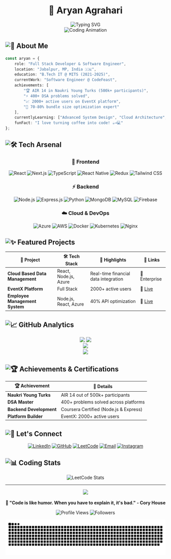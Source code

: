 # <div align="center">🚀 Aryan Agrahari</div>

<div align="center">
  <img src="https://readme-typing-svg.herokuapp.com/?lines=Full+Stack+Developer+💻;Software+Engineer+🚀;Problem+Solver+🧩;400%2B+DSA+Problems+Solved+⚡;AIR+14+Coding+Contest+Winner+🏆&font=Fira%20Code&center=true&width=700&height=45&color=00D9FF&vCenter=true&pause=1000&size=22" alt="Typing SVG" />
</div>

<div align="center">
  <img width="400" src="https://user-images.githubusercontent.com/74038190/229223263-cf2e4b07-2615-4f87-9c38-e37600f8381a.gif" alt="Coding Animation"/>
</div>

## <img src="https://raw.githubusercontent.com/Tarikul-Islam-Anik/Animated-Fluent-Emojis/master/Emojis/Hand%20gestures/Waving%20Hand.png" alt="👋" width="35" /> About Me

```typescript
const aryan = {
    role: "Full Stack Developer & Software Engineer",
    location: "Jabalpur, MP, India 🇮🇳",
    education: "B.Tech IT @ MITS (2021-2025)",
    currentWork: "Software Engineer @ CodeFeast",
    achievements: [
        "🏆 AIR 14 in Naukri Young Turks (500k+ participants)",
        "⚡ 400+ DSA problems solved",
        "📈 2000+ active users on EventX platform",
        "🚀 70-80% bundle size optimization expert"
    ],
    currentlyLearning: ["Advanced System Design", "Cloud Architecture", "DevOps"],
    funFact: "I love turning coffee into code! ☕→💻"
};
```

## <img src="https://raw.githubusercontent.com/Tarikul-Islam-Anik/Animated-Fluent-Emojis/master/Emojis/Objects/Hammer%20and%20Wrench.png" alt="🛠️" width="35" /> Tech Arsenal

<div align="center">

### 🎨 Frontend
![React](https://img.shields.io/badge/React-20232A?style=for-the-badge&logo=react&logoColor=61DAFB)
![Next.js](https://img.shields.io/badge/Next.js-000000?style=for-the-badge&logo=nextdotjs&logoColor=white)
![TypeScript](https://img.shields.io/badge/TypeScript-007ACC?style=for-the-badge&logo=typescript&logoColor=white)
![React Native](https://img.shields.io/badge/React_Native-20232A?style=for-the-badge&logo=react&logoColor=61DAFB)
![Redux](https://img.shields.io/badge/Redux-593D88?style=for-the-badge&logo=redux&logoColor=white)
![Tailwind CSS](https://img.shields.io/badge/Tailwind_CSS-38B2AC?style=for-the-badge&logo=tailwind-css&logoColor=white)

### ⚡ Backend
![Node.js](https://img.shields.io/badge/Node.js-43853D?style=for-the-badge&logo=node.js&logoColor=white)
![Express.js](https://img.shields.io/badge/Express.js-404D59?style=for-the-badge&logo=express&logoColor=white)
![Python](https://img.shields.io/badge/Python-3776AB?style=for-the-badge&logo=python&logoColor=white)
![MongoDB](https://img.shields.io/badge/MongoDB-4EA94B?style=for-the-badge&logo=mongodb&logoColor=white)
![MySQL](https://img.shields.io/badge/MySQL-005C84?style=for-the-badge&logo=mysql&logoColor=white)
![Firebase](https://img.shields.io/badge/Firebase-039BE5?style=for-the-badge&logo=Firebase&logoColor=white)

### ☁️ Cloud & DevOps
![Azure](https://img.shields.io/badge/Microsoft_Azure-0089D0?style=for-the-badge&logo=microsoft-azure&logoColor=white)
![AWS](https://img.shields.io/badge/Amazon_AWS-232F3E?style=for-the-badge&logo=amazon-aws&logoColor=white)
![Docker](https://img.shields.io/badge/Docker-2496ED?style=for-the-badge&logo=docker&logoColor=white)
![Kubernetes](https://img.shields.io/badge/Kubernetes-326ce5?style=for-the-badge&logo=kubernetes&logoColor=white)
![Nginx](https://img.shields.io/badge/Nginx-009639?style=for-the-badge&logo=nginx&logoColor=white)

</div>

## <img src="https://raw.githubusercontent.com/Tarikul-Islam-Anik/Animated-Fluent-Emojis/master/Emojis/Activities/Sparkles.png" alt="✨" width="35" /> Featured Projects

<div align="center">

| 🎯 Project | 🛠️ Tech Stack | 🌟 Highlights | 🔗 Links |
|------------|---------------|---------------|----------|
| **Cloud Based Data Management** | React, Node.js, Azure | Real-time financial data integration | 🏢 Enterprise |
| **EventX Platform** | Full Stack | 2000+ active users | 🔴 [Live](https://your-link.com) |
| **Employee Management System** | Node.js, React, Azure | 40% API optimization | 🔴 [Live](https://your-link.com) |

</div>

## <img src="https://raw.githubusercontent.com/Tarikul-Islam-Anik/Animated-Fluent-Emojis/master/Emojis/Objects/Chart%20Increasing.png" alt="📈" width="35" /> GitHub Analytics

<div align="center">
  <img height="180em" src="https://github-readme-stats.vercel.app/api?username=AryanAgrahari07&show_icons=true&count_private=true&theme=tokyonight&hide_border=true&bg_color=0D1117&title_color=00D9FF&icon_color=00D9FF&text_color=FFFFFF"/>
  <img height="180em" src="https://github-readme-stats.vercel.app/api/top-langs/?username=AryanAgrahari07&layout=compact&theme=tokyonight&hide_border=true&bg_color=0D1117&title_color=00D9FF&text_color=FFFFFF"/>
</div>

<div align="center">
  <img src="https://github-readme-streak-stats.herokuapp.com/?user=AryanAgrahari07&theme=tokyonight&hide_border=true&background=0D1117&stroke=00D9FF&ring=00D9FF&fire=00D9FF&currStreakLabel=00D9FF"/>
</div>

<div align="center">
  <img src="https://github-readme-activity-graph.vercel.app/graph?username=AryanAgrahari07&theme=tokyo-night&bg_color=0D1117&color=00D9FF&line=00D9FF&point=FFFFFF&area=true&hide_border=true"/>
</div>

## <img src="https://raw.githubusercontent.com/Tarikul-Islam-Anik/Animated-Fluent-Emojis/master/Emojis/Objects/Trophy.png" alt="🏆" width="35" /> Achievements & Certifications

<div align="center">

| 🏆 Achievement | 🎯 Details |
|----------------|------------|
| **Naukri Young Turks** | AIR 14 out of 500k+ participants |
| **DSA Master** | 400+ problems solved across platforms |
| **Backend Development** | Coursera Certified (Node.js & Express) |
| **Platform Builder** | EventX: 2000+ active users |

</div>

## <img src="https://raw.githubusercontent.com/Tarikul-Islam-Anik/Animated-Fluent-Emojis/master/Emojis/Objects/Link.png" alt="🔗" width="35" /> Let's Connect

<div align="center">

[![LinkedIn](https://img.shields.io/badge/LinkedIn-0077B5?style=for-the-badge&logo=linkedin&logoColor=white)](https://linkedin.com/in/aryan-agrahari-a498b11a8/)
[![GitHub](https://img.shields.io/badge/GitHub-100000?style=for-the-badge&logo=github&logoColor=white)](https://github.com/AryanAgrahari07)
[![LeetCode](https://img.shields.io/badge/LeetCode-FFA116?style=for-the-badge&logo=leetcode&logoColor=black)](https://leetcode.com/u/user8056pZ/)
[![Email](https://img.shields.io/badge/Email-D14836?style=for-the-badge&logo=gmail&logoColor=white)](mailto:aryanagrahari.dev@gmail.com)
[![Instagram](https://img.shields.io/badge/Instagram-E4405F?style=for-the-badge&logo=instagram&logoColor=white)](https://www.instagram.com/aryan_agrahari_7/)

</div>

## <img src="https://raw.githubusercontent.com/Tarikul-Islam-Anik/Animated-Fluent-Emojis/master/Emojis/Objects/Bar%20Chart.png" alt="📊" width="35" /> Coding Stats

<div align="center">
  <img src="https://leetcard.jacoblin.cool/user8056pZ?theme=dark&font=Nunito&ext=contest" alt="LeetCode Stats"/>
</div>

---

<div align="center">
  <img src="https://capsule-render.vercel.app/api?type=waving&color=gradient&height=100&section=footer&animation=fadeIn"/>
</div>

<div align="center">
  
**💬 "Code is like humor. When you have to explain it, it's bad." - Cory House**

![Profile Views](https://komarev.com/ghpvc/?username=AryanAgrahari07&label=Profile%20views&color=00D9FF&style=for-the-badge)
![Followers](https://img.shields.io/github/followers/AryanAgrahari07?label=Followers&style=for-the-badge&color=00D9FF)

</div>

<div align="center">
  <img src="https://raw.githubusercontent.com/Platane/snk/output/github-contribution-grid-snake-dark.svg" alt="Snake animation" />
</div>